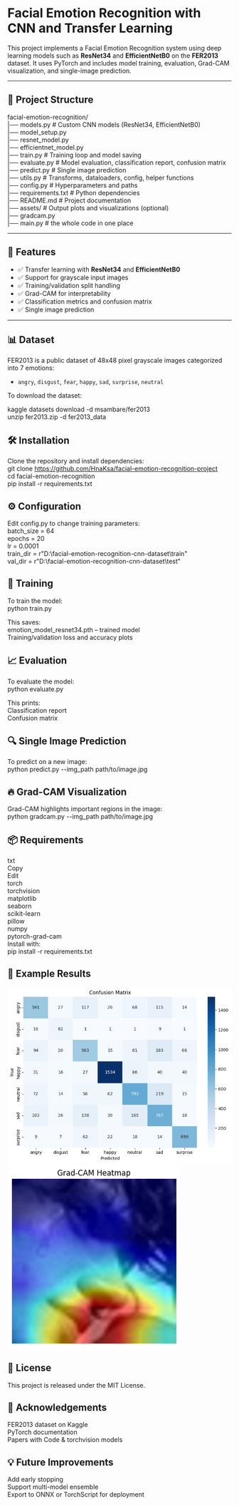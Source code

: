 # Facial Emotion Recognition with CNN and Transfer Learning

This project implements a Facial Emotion Recognition system using deep learning models such as **ResNet34** and **EfficientNetB0** on the **FER2013** dataset. It uses PyTorch and includes model training, evaluation, Grad-CAM visualization, and single-image prediction.

---

## 📂 Project Structure

facial-emotion-recognition/  
|── models.py # Custom CNN models (ResNet34, EfficientNetB0)  
    |── model_setup.py  
    |── resnet_model.py  
    |── efficientnet_model.py  
|── train.py # Training loop and model saving  
|── evaluate.py # Model evaluation, classification report, confusion matrix  
|── predict.py # Single image prediction  
|── utils.py # Transforms, dataloaders, config, helper functions  
|── config.py # Hyperparameters and paths  
|── requirements.txt # Python dependencies  
|── README.md # Project documentation  
|── assets/ # Output plots and visualizations (optional)  
    |── gradcam.py  
|── main.py # the whole code in one place  


---

## 📌 Features

- ✅ Transfer learning with **ResNet34** and **EfficientNetB0**
- ✅ Support for grayscale input images
- ✅ Training/validation split handling
- ✅ Grad-CAM for interpretability
- ✅ Classification metrics and confusion matrix
- ✅ Single image prediction

---

## 📊 Dataset

FER2013 is a public dataset of 48x48 pixel grayscale images categorized into 7 emotions:

- `angry`, `disgust`, `fear`, `happy`, `sad`, `surprise`, `neutral`

To download the dataset:

kaggle datasets download -d msambare/fer2013  
unzip fer2013.zip -d fer2013_data

## 🛠️ Installation
Clone the repository and install dependencies:  
git clone https://github.com/HnaKsa/facial-emotion-recognition-project  
cd facial-emotion-recognition  
pip install -r requirements.txt  

## ⚙️ Configuration
Edit config.py to change training parameters:  
batch_size = 64  
epochs = 20  
lr = 0.0001  
train_dir = r"D:\facial-emotion-recognition-cnn-dataset\train"  
val_dir = r"D:\facial-emotion-recognition-cnn-dataset\test"  

## 🚀 Training
To train the model:  
python train.py  

This saves:  
emotion_model_resnet34.pth – trained model  
Training/validation loss and accuracy plots  

## 📈 Evaluation
To evaluate the model:  
python evaluate.py  

This prints:  
Classification report  
Confusion matrix  

## 🔍 Single Image Prediction
To predict on a new image:  
python predict.py --img_path path/to/image.jpg  

## 🔥 Grad-CAM Visualization
Grad-CAM highlights important regions in the image:  
python gradcam.py --img_path path/to/image.jpg  

## 📦 Requirements
txt  
Copy  
Edit  
torch  
torchvision  
matplotlib  
seaborn  
scikit-learn  
pillow  
numpy  
pytorch-grad-cam  
Install with:  
pip install -r requirements.txt  

## 📸 Example Results
![conConfusion Matrix](image.png)  
![Grad-CAM Visualization](image-1.png)  

## 📄 License
This project is released under the MIT License.  

## 🙌 Acknowledgements
FER2013 dataset on Kaggle  
PyTorch documentation  
Papers with Code & torchvision models  

## 💡 Future Improvements
Add early stopping  
Support multi-model ensemble  
Export to ONNX or TorchScript for deployment  
